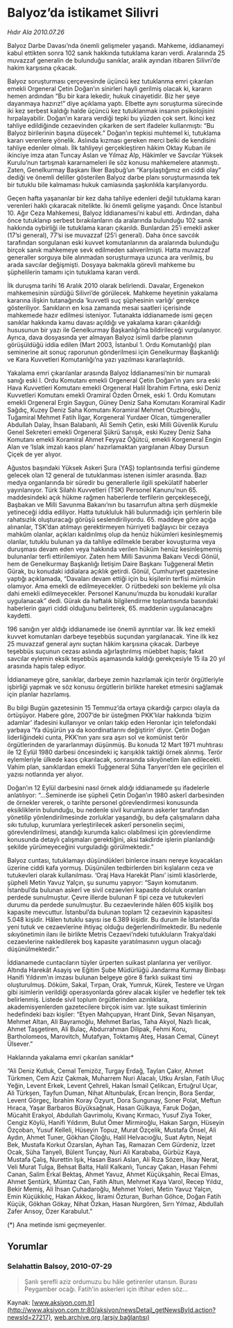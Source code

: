 # Balyoz’da istikamet Silivri

*Hıdır Ala 2010.07.26*

<font class="agenda2NewsSpot">
 Balyoz Darbe Davası’nda önemli gelişmeler yaşandı. Mahkeme, iddianameyi kabul ettikten sonra 102 sanık hakkında tutuklama kararı verdi. Aralarında 25 muvazzaf generalin de bulunduğu sanıklar, aralık ayından itibaren Silivri’de hakim karşısına çıkacak.
</font>
<font class="newsDetail">
 <p>
  <p class="MsoNormal">
   Balyoz soruşturması çerçevesinde üçüncü kez tutuklanma emri çıkarılan emekli Orgeneral Çetin Doğan’ın sinirleri hayli gerilmiş olacak ki, kararın hemen ardından “Bu bir kara lekedir, hukuk cinayetidir. Biz her şeye dayanmaya hazırız!” diye açıklama yaptı. Elbette aynı soruşturma sürecinde iki kez serbest kaldığı halde üçüncü kez tutuklanmak insanın psikolojisini hırpalayabilir. Doğan’ın karara verdiği tepki bu yüzden çok sert. İkinci kez tahliye edildiğinde cezaevinden çıkarken de sert ifadeler kullanmıştı: “Bu Balyoz birilerinin başına düşecek.” Doğan’ın tepkisi muhtemel ki, tutuklama kararı verenlere yönelik. Aslında kızması gereken merci belki de kendisini tahliye edenler olmalı. İlk tahliyeyi gerçekleştiren hâkim Oktay Kuban ile ikinciye imza atan Tuncay Aslan ve Yılmaz Alp, Hâkimler ve Savcılar Yüksek Kurulu’nun tartışmalı kararnameleri ile söz konusu mahkemelere atanmıştı. Zaten, Genelkurmay Başkanı İlker Başbuğ’un “Karşılaştığımız en ciddi olay” dediği ve önemli deliller gösterilen Balyoz darbe planı soruşturmasında tek bir tutuklu bile kalmaması hukuk camiasında şaşkınlıkla karşılanıyordu.
  </p>
  <p class="MsoNormal">
   Geçen hafta yaşananlar bir kez daha tahliye edenleri değil tutuklama kararı verenleri haklı çıkaracak nitelikte. İki önemli gelişme yaşandı. Önce İstanbul 10. Ağır Ceza Mahkemesi, Balyoz İddianamesi’ni kabul etti. Ardından, daha önce tutuklanıp serbest bırakılanların da aralarında bulunduğu 102 sanık hakkında oybirliği ile tutuklama kararı çıkarıldı. Bunlardan 25’i emekli asker (17’si general), 77’si ise muvazzaf (25’i general). Daha önce savcılık tarafından sorgulanan eski kuvvet komutanlarının da aralarında bulunduğu birçok sanık mahkemeye sevk edilmeden salıverilmişti. Hatta muvazzaf generaller sorguya bile alınmadan soruşturmaya uzunca ara verilmiş, bu arada savcılar değişmişti. Dosyaya bakmakla görevli mahkeme bu şüphelilerin tamamı için tutuklama kararı verdi.
  </p>
  <p class="MsoNormal">
   İlk duruşma tarihi 16 Aralık 2010 olarak belirlendi. Davalar, Ergenekon mahkemesinin sürdüğü Silivri’de görülecek. Mahkeme heyetinin yakalama kararına ilişkin tutanağında ‘kuvvetli suç şüphesinin varlığı’ gerekçe gösteriliyor. Sanıkların en kısa zamanda mesai saatleri içerisinde mahkemede hazır edilmesi isteniyor. Tutanakta iddianamede ismi geçen sanıklar hakkında kamu davası açıldığı ve yakalama kararı çıkarıldığı hususunun bir yazı ile Genelkurmay Başkanlığı’na bildirileceği vurgulanıyor. Ayrıca, dava dosyasında yer almayan Balyoz isimli darbe planının görüşüldüğü iddia edilen (Mart 2003, İstanbul 1. Ordu Komutanlığı) plan seminerine ait sonuç raporunun gönderilmesi için Genelkurmay Başkanlığı ve Kara Kuvvetleri Komutanlığı’na yazı yazılması kararlaştırıldı.
  </p>
  <p class="MsoNormal">
   Yakalama emri çıkarılanlar arasında Balyoz İddianamesi’nin bir numaralı sanığı eski I. Ordu Komutanı emekli Orgeneral Çetin Doğan’ın yanı sıra eski Hava Kuvvetleri Komutanı emekli Orgeneral Halil İbrahim Fırtına, eski Deniz Kuvvetleri Komutanı emekli Oramiral Özden Örnek, eski 1. Ordu Komutanı emekli Orgeneral Ergin Saygun, Güney Deniz Saha Komutanı Koramiral Kadir Sağdıç, Kuzey Deniz Saha Komutanı Koramiral Mehmet Otuzbiroğlu, Tuğamiral Mehmet Fatih İlgar, Korgeneral Yurdaer Olcan, tümgeneraller Abdullah Dalay, İhsan Balabanlı, Ali Semih Çetin, eski Milli Güvenlik Kurulu Genel Sekreteri emekli Orgeneral Şükrü Sarıışık, eski Kuzey Deniz Saha Komutanı emekli Koramiral Ahmet Feyyaz Öğütcü, emekli Korgeneral Engin Alan ve ‘Islak imzalı kaos planı’ hazırlamaktan yargılanan Albay Dursun Çiçek de yer alıyor.
  </p>
  <p class="MsoNormal">
   Ağustos başındaki Yüksek Askeri Şura (YAŞ) toplantısında terfisi gündeme gelecek olan 12 general de tutuklanması istenen isimler arasında. Bazı medya organlarında bir süredir bu generallerle ilgili spekülatif haberler yayınlanıyor. Türk Silahlı Kuvvetleri (TSK) Personel Kanunu’nun 65. maddesindeki açık hükme rağmen haberlerde terfilerin gerçekleşeceği, Başbakan ve Milli Savunma Bakanı’nın bu tasarrufun altına şerh düşmekle yetineceği iddia ediliyor. Hatta tutukluluk hâli bulunmadığı için şerhlerin bile rahatsızlık oluşturacağı görüşü seslendiriliyordu. 65. maddeye göre açığa alınanlar, TSK’dan atılmayı gerektirmeyen hürriyeti bağlayıcı bir cezaya mahkûm olanlar, açıkları kaldırılmış olup da henüz hükümleri kesinleşmemiş olanlar, tutuklu bulunan ya da tahliye edilmekle beraber kovuşturma veya duruşması devam eden veya hakkında verilen hüküm henüz kesinleşmemiş bulunanlar terfi ettirilemiyor. Zaten hem Milli Savunma Bakanı Vecdi Gönül, hem de Genelkurmay Başkanlığı İletişim Daire Başkanı Tuğgeneral Metin Gürak, bu konudaki iddialara açıklık getirdi. Gönül, Cumhuriyet gazetesine yaptığı açıklamada, “Davaları devam ettiği için bu kişilerin terfisi mümkün olamıyor. Ama emekli de edilmeyecekler. O rütbedeki son bekleme yılı olsa dahi emekli edilmeyecekler. Personel Kanunu’muzda bu konudaki kurallar uygulanacak” dedi. Gürak da haftalık bilgilendirme toplantısında basındaki haberlerin gayri ciddi olduğunu belirterek, 65. maddenin uygulanacağını kaydetti.
  </p>
  <p class="MsoNormal">
   196 sanığın yer aldığı iddianamede ise önemli ayrıntılar var. İlk kez emekli kuvvet komutanları darbeye teşebbüs suçundan yargılanacak. Yine ilk kez 25 muvazzaf general aynı suçtan hâkim karşısına çıkacak. Darbeye teşebbüs suçunun cezası aslında ağırlaştırılmış müebbet hapis; fakat savcılar eylemin eksik teşebbüs aşamasında kaldığı gerekçesiyle 15 ila 20 yıl arasında hapis talep ediyor.
  </p>
  <p class="MsoNormal">
   İddianameye göre, sanıklar, darbeye zemin hazırlamak için terör örgütleriyle işbirliği yapmak ve söz konusu örgütlerin birlikte hareket etmesini sağlamak için planlar hazırlamış.
  </p>
  <p class="MsoNormal">
   Bu bilgi Bugün gazetesinin 15 Temmuz’da ortaya çıkardığı çarpıcı olayla da örtüşüyor. Habere göre, 2007’de bir üsteğmen PKK’lılar hakkında ‘bizim adamlar’ ifadesini kullanıyor ve onları takip eden Heronlar için telefondaki yarbaya ‘Ya düşürün ya da koordinatlarını değiştirin’ diyor.
   <span>
   </span>
   Çetin Doğan liderliğindeki cunta, PKK’nın yanı sıra aşırı sol ve komünist terör örgütlerinden de yararlanmayı düşünmüş. Bu konuda 12 Mart 1971 muhtırası ile 12 Eylül 1980 darbesi öncesindeki iç karışıklık taktiği örnek alınmış. Terör eylemleriyle ülkede kaos çıkarılacak, sonrasında sıkıyönetim ilan edilecekti. Vahim plan, sanıklardan emekli Tuğgeneral Süha Tanyeri’den ele geçirilen el yazısı notlarında yer alıyor.
  </p>
  <p class="MsoNormal">
   Doğan’ın 12 Eylül darbesini nasıl örnek aldığı iddianamede şu ifadelerle anlatılıyor: “…Seminerde ise şüpheli Çetin Doğan’ın 1980 askerî darbesinden de örnekler vererek, o tarihte personel görevlendirmesi konusunda eksikliklerin bulunduğu, bu nedenle sivil kurumların askerler tarafından yönetilip yönlendirilmesinde zorluklar yaşandığı, bu defa çalışmaların daha sıkı tutulup, kurumlara yerleştirilecek askerî personelin seçimi, görevlendirilmesi, atandığı kurumda kalıcı olabilmesi için görevlendirme konusunda detaylı çalışmaları gerektiğini, aksi takdirde işlerin planlandığı şekilde yürümeyeceğini vurguladığı görülmektedir.”
  </p>
  <p class="MsoNormal">
   Balyoz cuntası, tutuklamayı düşündükleri binlerce insanı nereye koyacakları üzerine ciddi kafa yormuş. Düşünülen tedbirlerden biri kışlaların ceza ve tutukevleri olarak kullanılması. ‘Oraj Hava Harekât Planı’ isimli klasörlerde, şüpheli Metin Yavuz Yalçın, şu sunumu yapıyor: “Sayın komutanım. İstanbul’da bulunan askerî ve sivil cezaevleri kapasite doluluk oranları perdede sunulmuştur. Çevre illerde bulunan F tipi ceza ve tutukevleri durumu da perdede sunulmuştur. Bu cezaevlerinde hâlen 605 kişilik boş kapasite mevcuttur. İstanbul’da bulunan toplam 12 cezaevinin kapasitesi 5.048 kişidir. Hâlen tutuklu sayısı ise 6.389 kişidir. Bu durum ile İstanbul’da yeni tutuk ve cezaevlerine ihtiyaç olduğu değerlendirilmektedir. Bu nedenle sıkıyönetimin ilanı ile birlikte Metris Cezaevi’ndeki tutukluların Trakya’daki cezaevlerine nakledilerek boş kapasite yaratılmasının uygun olacağı düşünülmektedir.”
  </p>
  <p class="MsoNormal">
   İddianamede cuntacıların tüyler ürperten suikast planlarına yer veriliyor. Altında Harekât Asayiş ve Eğitim Şube Müdürlüğü Jandarma Kurmay Binbaşı Hanifi Yıldırım’ın imzası bulunan belgeye göre 8 farklı suikast timi oluşturulmuş. Döküm, Sakal, Tırpan, Orak, Yumruk, Kürek, Testere ve Urgan gibi isimlerin verildiği operasyonlarda görev alacak kişiler ve hedefler tek tek belirlenmiş. Listede sivil toplum örgütlerinden azınlıklara, akademisyenlerden gazetecilere birçok isim var. İşte suikast timlerinin hedefindeki bazı kişiler: “Etyen Mahçupyan, Hrant Dink, Sevan Nişanyan, Mehmet Altan, Ali Bayramoğlu, Mehmet Barlas, Taha Akyol, Nazlı Ilıcak, Ahmet Taşgetiren, Ali Bulaç, Abdurrahman Dilipak, Fehmi Koru, Bartholomeos, Marovitch, Mutafyan, Toktamış Ateş, Hasan Cemal, Cüneyt Ülsever.”
  </p>
  <p class="MsoNormal">
  </p>
  <p class="MsoNormal">
   Haklarında yakalama emri çıkarılan sanıklar*
   <span>
   </span>
  </p>
  <p class="MsoNormal">
  </p>
  <p class="MsoNormal">
   “Ali Deniz Kutluk, Cemal Temizöz, Turgay Erdağ, Taylan Çakır, Ahmet Türkmen, Cem Aziz Çakmak, Muharrem Nuri Alacalı, Utku Arslan, Fatih Uluç Yeğin, Levent Erkek, Levent Çehreli, Hakan İsmail Çelikcan, Ertuğrul Uçar, Ali Türkşen, Tayfun Duman, Nihat Altunbulak, Ercan İrençin, Bora Serdar, Levent Görgeç, İbrahim Koray Özyurt, Dora Sungunay, Soner Polat, Meftun Hıraca, Yaşar Barbaros Büyüksağnak, Hasan Gülkaya, Faruk Doğan, Mücahit Erakyol, Abdullah Gavrimolu, Kıvanç Kırmacı, Yusuf Ziya Toker, Cengiz Köylü, Hanifi Yıldırım, Bulut Ömer Mirmiroğlu, Hakan Sargın, Hüseyin Özçoban, Yusuf Kelleli, Hüseyin Topuz, Murat Özçelik, Mustafa Önsel, Ali Aydın, Ahmet Tuner, Gökhan Çiloğlu, Halil Helvacıoğlu, Suat Aytın, Nejat Bek, Mustafa Korkut Özarslan, Ayhan Taş, Ramazan Cem Gürdeniz, İzzet Ocak, Süha Tanyeli, Bülent Tunçay, Nuri Ali Karababa, Gürbüz Kaya, Mustafa Çalış, Nurettin Işık, Hasan Basri Aslan, Ali Rıza Sözen, İlkay Nerat, Veli Murat Tulga, Behsat Balta, Halil Kalkanlı, Tuncay Çakan, Hasan Fehmi Canan, Salim Erkal Bektaş, Ahmet Yavuz, Ahmet Küçükşahin, Recai Elmas, Ahmet Şentürk, Mümtaz Can, Fatih Altun, Mehmet Kaya Varol, Recep Yıldız, Bekir Memiş, Ali İhsan Çuhadaroğlu, Mehmet Yoleri, Metin Yavuz Yalçın, Emin Küçükkılıç, Hakan Akkoç, İkrami Özturan, Burhan Göhce, Doğan Fatih Küçük, Gökhan Gökay, Nihat Özkan, Hasan Nurgören, Sırrı Yılmaz, Abdullah Zafer Arısoy, Özer Karabulut.”
  </p>
  <p class="MsoNormal">
   (*) Ana metinde ismi geçmeyenler.
  </p>
 </p>
</font>

## Yorumlar

### Selahattin Balsoy, 2010-07-29
> Şanlı şerefli aziz ordumuzu bu hâle getirenler utansın. Burası Peygamber ocağı. Fatih'in askerleri için iftihar eden söz...

Kaynak: [www.aksiyon.com.tr](http://www.aksiyon.com.tr:80/aksiyon/newsDetail_getNewsById.action?newsId=27217), [web.archive.org (arşiv bağlantısı)](http://web.archive.org/web/20100731105258/http://www.aksiyon.com.tr:80/aksiyon/newsDetail_getNewsById.action?newsId=27217)
